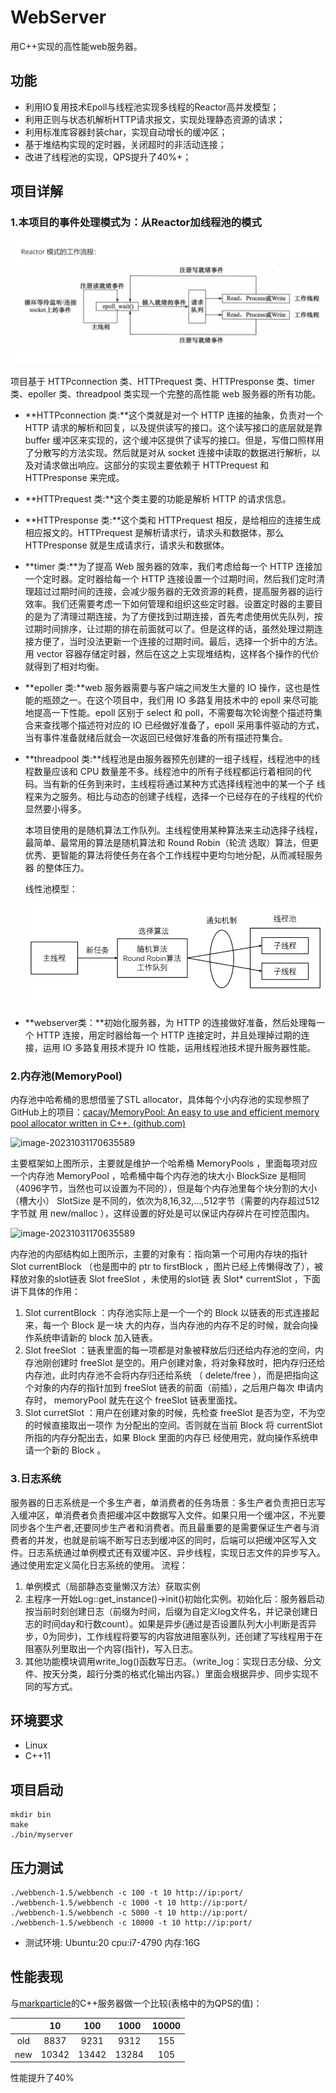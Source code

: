 # WebServer

用C++实现的高性能web服务器。

## 功能

- 利用IO复用技术Epoll与线程池实现多线程的Reactor高并发模型；
- 利用正则与状态机解析HTTP请求报文，实现处理静态资源的请求；
- 利用标准库容器封装char，实现自动增长的缓冲区；
- 基于堆结构实现的定时器，关闭超时的非活动连接；
- 改进了线程池的实现，QPS提升了40%+；

## 项目详解

### 1.本项目的事件处理模式为：从Reactor加线程池的模式

![image-20231031170635587](https://github.com/error-keen/data-structure/blob/main/img/web1.png)

项目基于 HTTPconnection 类、HTTPrequest 类、HTTPresponse 类、timer 类、epoller 类、threadpool 类实现一个完整的高性能 web 服务器的所有功能。

- **HTTPconnection 类:**这个类就是对一个 HTTP 连接的抽象，负责对一个 HTTP 请求的解析和回复，以及提供读写的接口。这个读写接口的底层就是靠 buffer 缓冲区来实现的，这个缓冲区提供了读写的接口。但是，写借口照样用了分散写的方法实现。然后就是对从 socket 连接中读取的数据进行解析，以及对请求做出响应。这部分的实现主要依赖于 HTTPrequest 和 HTTPresponse 来完成。

- **HTTPrequest 类:**这个类主要的功能是解析 HTTP 的请求信息。

- **HTTPresponse 类:**这个类和 HTTPrequest 相反，是给相应的连接生成相应报文的。HTTPrequest 是解析请求行，请求头和数据体，那么 HTTPresponse 就是生成请求行，请求头和数据体。

- **timer 类:**为了提高 Web 服务器的效率，我们考虑给每一个 HTTP 连接加一个定时器。定时器给每一个 HTTP 连接设置一个过期时间，然后我们定时清理超过过期时间的连接，会减少服务器的无效资源的耗费，提高服务器的运行效率。我们还需要考虑一下如何管理和组织这些定时器。设置定时器的主要目的是为了清理过期连接，为了方便找到过期连接，首先考虑使用优先队列，按过期时间排序，让过期的排在前面就可以了。但是这样的话，虽然处理过期连接方便了，当时没法更新一个连接的过期时间。最后，选择一个折中的方法。用 vector 容器存储定时器，然后在这之上实现堆结构，这样各个操作的代价就得到了相对均衡。

- **epoller 类:**web 服务器需要与客户端之间发生大量的 IO 操作，这也是性能的瓶颈之一。在这个项目中，我们用 IO 多路复用技术中的 epoll 来尽可能地提高一下性能。epoll 区别于 select 和 poll，不需要每次轮询整个描述符集合来查找哪个描述符对应的 IO 已经做好准备了，epoll 采用事件驱动的方式，当有事件准备就绪后就会一次返回已经做好准备的所有描述符集合。

- **threadpool 类:**线程池是由服务器预先创建的一组子线程，线程池中的线程数量应该和 CPU 数量差不多。线程池中的所有子线程都运行着相同的代码。当有新的任务到来时，主线程将通过某种方式选择线程池中的某一个子 线程来为之服务。相比与动态的创建子线程，选择一个已经存在的子线程的代价显然要小得多。

  本项目使用的是随机算法工作队列。主线程使用某种算法来主动选择子线程，最简单、最常用的算法是随机算法和 Round Robin（轮流 选取）算法，但更优秀、更智能的算法将使任务在各个工作线程中更均匀地分配，从而减轻服务器 的整体压力。

  线性池模型：

  ![image-20231031173927837](https://github.com/error-keen/data-structure/blob/main/img/web2.png)

  

- **webserver类：**初始化服务器，为 HTTP 的连接做好准备，然后处理每一个 HTTP 连接，用定时器给每一个 HTTP 连接定时，并且处理掉过期的连接，运用 IO 多路复用技术提升 IO 性能，运用线程池技术提升服务器性能。

### 2.内存池(MemoryPool)

内存池中哈希桶的思想借鉴了STL allocator，具体每个⼩内存池的实现参照了GitHub上的项⽬：[cacay/MemoryPool: An easy to use and efficient memory pool allocator written in C++. (github.com)](https://github.com/cacay/MemoryPool)

![image-20231031170635589](https://github.com/error-keen/data-structure/blob/main/img/web3.png)

主要框架如上图所示，主要就是维护⼀个哈希桶 MemoryPools ，⾥⾯每项对应⼀个内存池 MemoryPool ，哈希桶中每个内存池的块⼤⼩ BlockSize 是相同（4096字节，当然也可以设置为不同的），但是每个内存池⾥每个块分割的⼤⼩（槽⼤⼩） SlotSize 是不同的，依次为8,16,32,...,512字节（需要的内存超过512字节就
⽤ new/malloc ），这样设置的好处是可以保证内存碎⽚在可控范围内。

![image-20231031170635589](https://github.com/error-keen/data-structure/blob/main/img/web4.png)

内存池的内部结构如上图所示，主要的对象有：指向第⼀个可⽤内存块的指针 Slot currentBlock （也是图中的 ptr to firstBlock ，图⽚已经上传懒得改了），被释放对象的slot链表 Slot freeSlot ，未使⽤的slot链 表 Slot* currentSlot ，下⾯讲下具体的作⽤： 

1. Slot currentBlock ：内存池实际上是⼀个⼀个的 Block 以链表的形式连接起来，每⼀个 Block 是⼀块 ⼤的内存，当内存池的内存不⾜的时候，就会向操作系统申请新的 block 加⼊链表。 
2. Slot freeSlot ：链表⾥⾯的每⼀项都是对象被释放后归还给内存池的空间，内存池刚创建时 freeSlot 是空的。⽤户创建对象，将对象释放时，把内存归还给内存池，此时内存池不会将内存归还给系统 （ delete/free ），⽽是把指向这个对象的内存的指针加到 freeSlot 链表的前⾯（前插），之后⽤户每次 申请内存时， memoryPool 就先在这个 freeSlot 链表⾥⾯找。 
3. Slot curretSlot ：⽤户在创建对象的时候，先检查 freeSlot 是否为空，不为空的时候直接取出⼀项作 为分配出的空间。否则就在当前 Block 将 currentSlot 所指的内存分配出去，如果 Block ⾥⾯的内存已 经使⽤完，就向操作系统申请⼀个新的 Block 。

### 3.日志系统

服务器的⽇志系统是⼀个多⽣产者，单消费者的任务场景：多⽣产者负责把⽇志写⼊缓冲区，单消费者负责把缓冲区中数据写⼊⽂件。如果只⽤⼀个缓冲区，不光要同步各个⽣产者,还要同步⽣产者和消费者。⽽且最重要的是需要保证⽣产者与消费者的并发，也就是前端不断写⽇志到缓冲区的同时，后端可以把缓冲区写⼊⽂件。日志系统通过单例模式还有双缓冲区、异步线程，实现日志文件的异步写入。通过使用宏定义简化日志系统的使用。
流程：

1. 单例模式（局部静态变量懒汉方法）获取实例
2. 主程序一开始Log::get_instance()->init()初始化实例。初始化后：服务器启动按当前时刻创建日志（前缀为时间，后缀为自定义log文件名，并记录创建日志的时间day和行数count）。如果是异步(通过是否设置队列大小判断是否异步，0为同步)，工作线程将要写的内容放进阻塞队列，还创建了写线程用于在阻塞队列里取出一个内容(指针)，写入日志。
3. 其他功能模块调用write_log()函数写日志。（write_log：实现日志分级、分文件、按天分类，超行分类的格式化输出内容。）里面会根据异步、同步实现不同的写方式。


## 环境要求

- Linux
- C++11

## 项目启动

```
mkdir bin
make
./bin/myserver
```

## 压力测试

```
./webbench-1.5/webbench -c 100 -t 10 http://ip:port/
./webbench-1.5/webbench -c 1000 -t 10 http://ip:port/
./webbench-1.5/webbench -c 5000 -t 10 http://ip:port/
./webbench-1.5/webbench -c 10000 -t 10 http://ip:port/
```

- 测试环境: Ubuntu:20 cpu:i7-4790 内存:16G

## 性能表现

与[markparticle](https://github.com/markparticle/WebServer/)的C++服务器做一个比较(表格中的为QPS的值)：

|      |  10   |  100  | 1000  | 10000 |
| :--: | :---: | :---: | :---: | :---: |
| old  | 8837  | 9231  | 9312  |  155  |
| new  | 10342 | 13442 | 13284 |  105  |

性能提升了40%

